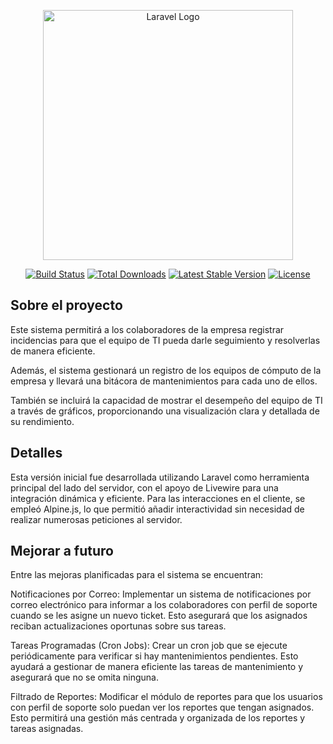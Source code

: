 <p align="center"><a href="https://laravel.com" target="_blank"><img src="https://raw.githubusercontent.com/laravel/art/master/logo-lockup/5%20SVG/2%20CMYK/1%20Full%20Color/laravel-logolockup-cmyk-red.svg" width="400" alt="Laravel Logo"></a></p>

<p align="center">
<a href="https://github.com/laravel/framework/actions"><img src="https://github.com/laravel/framework/workflows/tests/badge.svg" alt="Build Status"></a>
<a href="https://packagist.org/packages/laravel/framework"><img src="https://img.shields.io/packagist/dt/laravel/framework" alt="Total Downloads"></a>
<a href="https://packagist.org/packages/laravel/framework"><img src="https://img.shields.io/packagist/v/laravel/framework" alt="Latest Stable Version"></a>
<a href="https://packagist.org/packages/laravel/framework"><img src="https://img.shields.io/packagist/l/laravel/framework" alt="License"></a>
</p>

## Sobre el proyecto

Este sistema permitirá a los colaboradores de la empresa registrar incidencias para que el equipo de TI pueda darle seguimiento y resolverlas de manera eficiente.

Además, el sistema gestionará un registro de los equipos de cómputo de la empresa y llevará una bitácora de mantenimientos para cada uno de ellos.

También se incluirá la capacidad de mostrar el desempeño del equipo de TI a través de gráficos, proporcionando una visualización clara y detallada de su rendimiento.

## Detalles 

Esta versión inicial fue desarrollada utilizando Laravel como herramienta principal del lado del servidor, con el apoyo de Livewire para una integración dinámica y eficiente. Para las interacciones en el cliente, se empleó Alpine.js, lo que permitió añadir interactividad sin necesidad de realizar numerosas peticiones al servidor.

## Mejorar a futuro

Entre las mejoras planificadas para el sistema se encuentran:

Notificaciones por Correo: Implementar un sistema de notificaciones por correo electrónico para informar a los colaboradores con perfil de soporte cuando se les asigne un nuevo ticket. Esto asegurará que los asignados reciban actualizaciones oportunas sobre sus tareas.

Tareas Programadas (Cron Jobs): Crear un cron job que se ejecute periódicamente para verificar si hay mantenimientos pendientes. Esto ayudará a gestionar de manera eficiente las tareas de mantenimiento y asegurará que no se omita ninguna.

Filtrado de Reportes: Modificar el módulo de reportes para que los usuarios con perfil de soporte solo puedan ver los reportes que tengan asignados. Esto permitirá una gestión más centrada y organizada de los reportes y tareas asignadas.


